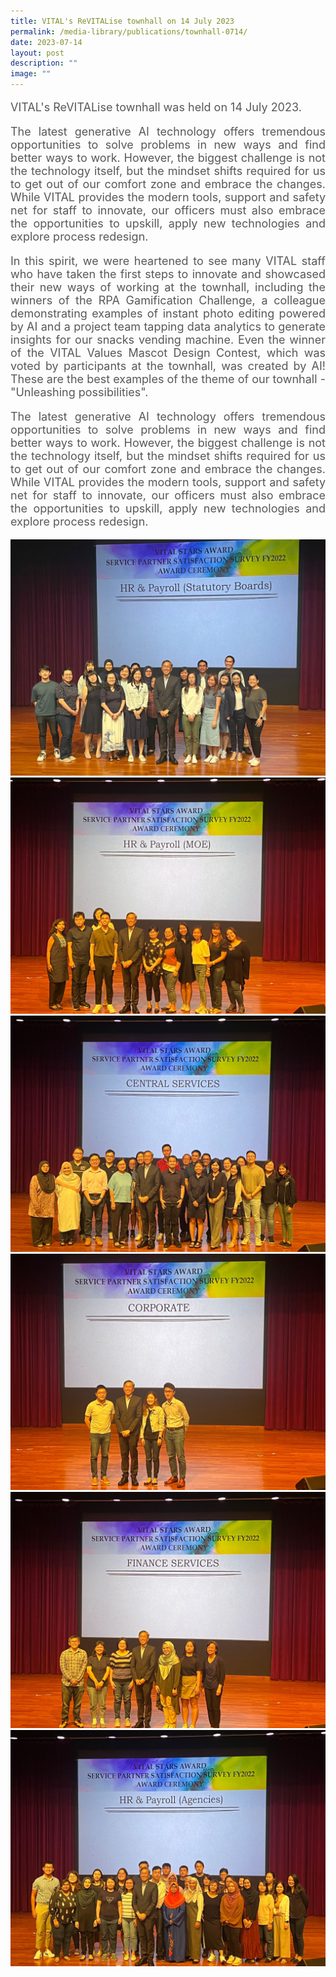 ```yaml
---
title: VITAL's ReVITALise townhall on 14 July 2023
permalink: /media-library/publications/townhall-0714/
date: 2023-07-14
layout: post
description: ""
image: ""
---
```

<p style="font-size: 18px;color:#585858;text-align:justify;">
VITAL's ReVITALise townhall was held on 14 July 2023.
</p>
<p style="font-size: 18px;color:#585858;text-align:justify;">
The latest generative AI technology offers tremendous opportunities to solve problems in new ways and find better ways to work. However, the biggest challenge is not the technology itself, but the mindset shifts required for us to get out of our comfort zone and embrace the changes. While VITAL provides the modern tools, support and safety net for staff to innovate, our officers must also embrace the opportunities to upskill, apply new technologies and explore process redesign.
</p>
<p style="font-size: 18px;color:#585858;text-align:justify;">
In this spirit, we were heartened to see many VITAL staff who have taken the first steps to innovate and showcased their new ways of working at the townhall, including the winners of the RPA Gamification Challenge, a colleague demonstrating examples of instant photo editing powered by AI and a project team tapping data analytics to generate insights for our snacks vending machine. Even the winner of the VITAL Values Mascot Design Contest, which was voted by participants at the townhall, was created by AI! These are the best examples of the theme of our townhall - "Unleashing possibilities".
</p>
<p style="font-size: 18px;color:#585858;text-align:justify;">
The latest generative AI technology offers tremendous opportunities to solve problems in new ways and find better ways to work. However, the biggest challenge is not the technology itself, but the mindset shifts required for us to get out of our comfort zone and embrace the changes. While VITAL provides the modern tools, support and safety net for staff to innovate, our officers must also embrace the opportunities to upskill, apply new technologies and explore process redesign.
</p>
<img src="/images/Media/0714 01.jpg">
<br>
<img src="/images/Media/0714 02.jpg">
<br>
<img src="/images/Media/0714 03.jpg">
<br>
<img src="/images/Media/0714 04.jpg">
<br>
<img src="/images/Media/0714 05.jpg">
<br>
<img src="/images/Media/0714 06.jpg">